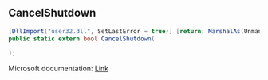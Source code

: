 ## CancelShutdown

```csharp
[DllImport("user32.dll", SetLastError = true)] [return: MarshalAs(UnmanagedType.Bool)]
public static extern bool CancelShutdown(
   
);
```

Microsoft documentation: [Link](https://learn.microsoft.com/en-us/windows/win32/api/winreg/nf-winreg-abortsystemshutdowna)
